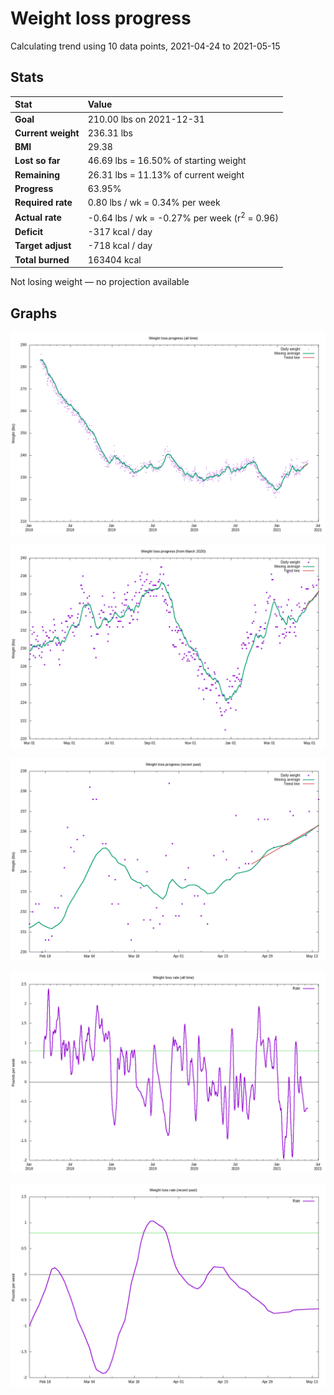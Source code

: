 # Weight loss progress

Calculating trend using 10 data points, 2021-04-24 to 2021-05-15

## Stats

Stat|Value
:-|:-
**Goal**|210.00 lbs on 2021-12-31
**Current weight**|236.31 lbs
**BMI**|29.38
**Lost so far**|46.69 lbs = 16.50% of starting weight
**Remaining**|26.31 lbs = 11.13% of current  weight
**Progress**|63.95%
**Required rate**|0.80 lbs / wk = 0.34% per week
**Actual rate**|-0.64 lbs / wk = -0.27% per week  (r<sup>2</sup> = 0.96)
**Deficit**|-317 kcal / day
**Target adjust**|-718 kcal / day
**Total burned**|163404 kcal

Not losing weight &mdash; no projection available

## Graphs

![](weight-graph-alltime.png)

![](weight-graph-covid.png)

![](weight-graph-recent.png)

![](rate-graph-alltime.png)

![](rate-graph-recent.png)
